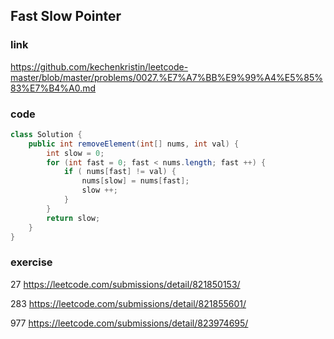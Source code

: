 ## Fast Slow Pointer

### link
https://github.com/kechenkristin/leetcode-master/blob/master/problems/0027.%E7%A7%BB%E9%99%A4%E5%85%83%E7%B4%A0.md

### code
```java
class Solution {
    public int removeElement(int[] nums, int val) {
        int slow = 0;
        for (int fast = 0; fast < nums.length; fast ++) {
            if ( nums[fast] != val) {
                nums[slow] = nums[fast];
                slow ++;
            }
        }
        return slow;
    }
}
```

### exercise
27 https://leetcode.com/submissions/detail/821850153/

283 https://leetcode.com/submissions/detail/821855601/

977 https://leetcode.com/submissions/detail/823974695/



